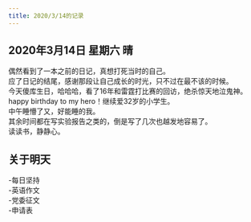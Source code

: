 ```yaml
---
title: 2020/3/14的记录
---
```

## 2020年3月14日 星期六 晴
偶然看到了一本之前的日记，真想打死当时的自己。  
应了日记的结尾，感谢那段让自己成长的时光，只不过在最不该的时候。  
今天傻库生日，哈哈哈，看了16年和雷霆打比赛的回访，绝杀惊天地泣鬼神。  
happy birthday to my hero！继续爱32岁的小学生。  
中午睡懵了又，好能睡的我。  
其余时间都在写实验报告之类的，倒是写了几次也越发地容易了。  
读读书，静静心。  
## 关于明天
-每日坚持  
-英语作文  
-党委征文  
-申请表